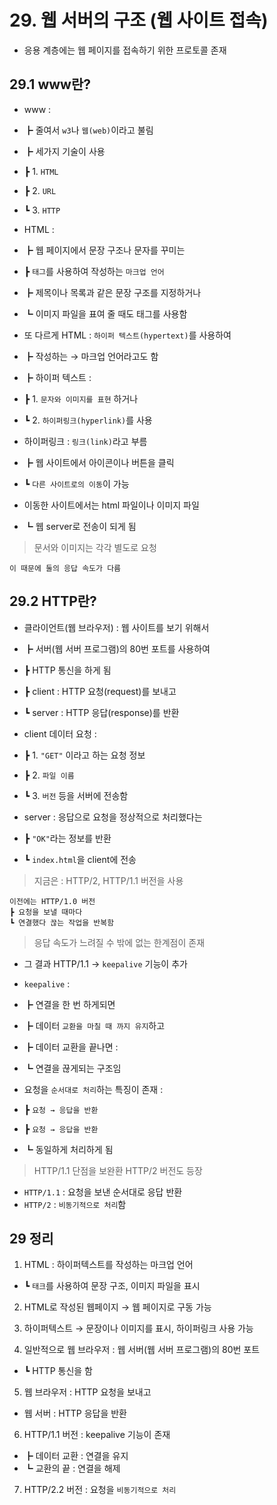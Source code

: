 # 29. 웹 서버의 구조 (웹 사이트 접속)

- 응용 계층에는 웹 페이지를 접속하기 위한 프로토콜 존재

## 29.1 www란?

- www :
- ┣ 줄여서 `w3`나 `웹(web)`이라고 불림
- ┣ 세가지 기술이 사용
- ┣ 1. `HTML`
- ┣ 2. `URL`
- ┗ 3. `HTTP`

- HTML :
- ┣ 웹 페이지에서 문장 구조나 문자를 꾸미는
- ┣ `태그`를 사용하여 작성하는 `마크업 언어`
- ┣ 제목이나 목록과 같은 문장 구조를 지정하거나
- ┗ 이미지 파일을 표여 줄 때도 태그를 사용함

- 또 다르게 HTML : `하이퍼 텍스트(hypertext)`를 사용하여
- ┣ 작성하는 → 마크업 언어라고도 함
- ┣ 하이퍼 텍스트 :
- ┣ 1. `문자와 이미지를 표현` 하거나
- ┗ 2. `하이퍼링크(hyperlink)`를 사용

- 하이퍼링크 : `링크(link)`라고 부름
- ┣ 웹 사이트에서 아이콘이나 버튼을 클릭
- ┗ `다른 사이트로의 이동`이 가능

- 이동한 사이트에서는 html 파일이나 이미지 파일
- ┗ 웹 server로 전송이 되게 됨

> 문서와 이미지는 각각 별도로 요청

    이 때문에 둘의 응답 속도가 다름

## 29.2 HTTP란?

- 클라이언트(웹 브라우저) : 웹 사이트를 보기 위해서
- ┣ 서버(웹 서버 프로그램)의 80번 포트를 사용하여
- ┣ HTTP 통신을 하게 됨
- ┣ client : HTTP 요청(request)를 보내고
- ┗ server : HTTP 응답(response)를 반환

- client 데이터 요청 :
- ┣ 1. `"GET"` 이라고 하는 요청 정보
- ┣ 2. `파일 이름`
- ┗ 3. `버전` 등을 서버에 전송함

- server : 응답으로 요청을 정상적으로 처리했다는
- ┣ `"OK"`라는 정보를 반환
- ┗ `index.html`을 client에 전송

> 지금은 : HTTP/2, HTTP/1.1 버전을 사용

    이전에는 HTTP/1.0 버전
    ┣ 요청을 보낼 때마다
    ┗ 연결했다 끊는 작업을 반복함

> 응답 속도가 느려질 수 밖에 없는 한계점이 존재

- 그 결과 HTTP/1.1 → `keepalive` 기능이 추가

- `keepalive` :
- ┣ 연결을 한 번 하게되면
- ┣ 데이터 `교환을 마칠 때 까지 유지`하고
- ┣ 데이터 교환을 끝나면 :
- ┗ 연결을 끊게되는 구조임

- 요청을 `순서대로 처리`하는 특징이 존재 :
- ┣ `요청 → 응답을 반환`
- ┣ `요청 → 응답을 반환`
- ┗ 동일하게 처리하게 됨

> HTTP/1.1 단점을 보완환 HTTP/2 버전도 등장

- `HTTP/1.1` : 요청을 보낸 순서대로 응답 반환
- `HTTP/2` : `비동기적으로 처리`함

## 29 정리

1. HTML : 하이퍼텍스트를 작성하는 마크업 언어

- ┗ `태크`를 사용하여 문장 구조, 이미지 파일을 표시

2. HTML로 작성된 웹페이지 → 웹 페이지로 구동 가능

3. 하이퍼텍스트 → 문장이나 이미지를 표시, 하이퍼링크 사용 가능

4. 일반적으로 웹 브라우저 : 웹 서버(웹 서버 프로그램)의 80번 포트

- ┗ HTTP 통신을 함

5. 웹 브라우저 : HTTP 요청을 보내고

- 웹 서버 : HTTP 응답을 반환

6. HTTP/1.1 버전 : keepalive 기능이 존재

- ┣ 데이터 교환 : 연결을 유지
- ┗ 교환의 끝 : 연결을 해제

7. HTTP/2.2 버전 : 요청을 `비동기적으로 처리`

